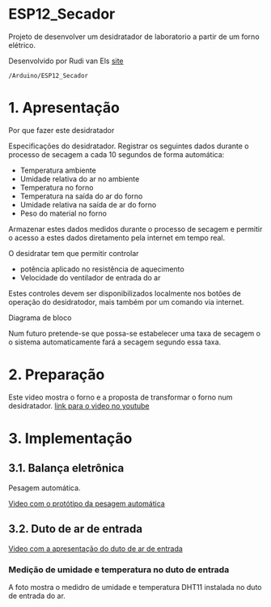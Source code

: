 # ESP12_Secador
Projeto de desenvolver um desidratador de laboratorio a partir de um forno elétrico.

Desenvolvido por Rudi van Els [site](http://fga.unb.br/rudi.van) 
 
`/Arduino/ESP12_Secador`


# 1. Apresentação 

Por que fazer este desidratador

Especificações do desidratador.
Registrar os seguintes dados durante o processo de secagem a cada 10 segundos de forma automática:

- Temperatura ambiente 
- Umidade relativa do ar no ambiente
- Temperatura no forno
- Temperatura na saída do ar do forno
- Umidade relativa na saída de ar do forno
- Peso do material no forno

Armazenar estes dados medidos durante o processo de secagem e permitir o acesso a estes dados diretamento pela internet em tempo real.

O desidratar tem que permitir controlar

- potência aplicado no resistência de aquecimento
- Velocidade do ventilador de entrada do ar

Estes controles devem ser disponibilizados localmente nos botões de operação do desidratodor, mais também por um comando via internet.

Diagrama de bloco 

Num futuro pretende-se que possa-se estabelecer uma taxa de secagem o o sistema automaticamente fará a secagem segundo essa taxa.

# 2. Preparação

Este video mostra o forno e a proposta de transformar o forno num desidratador. [link para o video no youtube](https://www.youtube.com/watch?v=agu5u9XPCK0)



# 3. Implementação


## 3.1. Balança eletrônica
Pesagem automática. 

[Video com o protótipo da pesagem automática](https://www.youtube.com/watch?v=mP0JLjlJqJM)


## 3.2. Duto de ar de entrada

[Video com a apresentação do duto de ar de entrada ](https://www.youtube.com/watch?v=D7OGNmsQnvQ)

### Medição de umidade e temperatura no duto de entrada

A foto mostra o medidro de umidade e temperatura DHT11 instalada no duto de entrada do ar.
 



